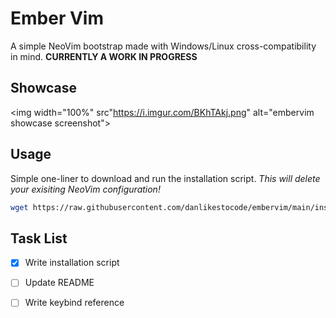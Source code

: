 # Ember Vim
A simple NeoVim bootstrap made with Windows/Linux cross-compatibility in mind.
**CURRENTLY A WORK IN PROGRESS**

## Showcase
<img width="100%" src"https://i.imgur.com/BKhTAkj.png" alt="embervim showcase screenshot">

## Usage
Simple one-liner to download and run the installation script.
*This will delete your exisiting NeoVim configuration!*
```sh 
wget https://raw.githubusercontent.com/danlikestocode/embervim/main/install.sh && chmod u+x install.sh && ./install.sh
```
## Task List
- [x] Write installation script
- [ ] Update README
- [ ] Write keybind reference

